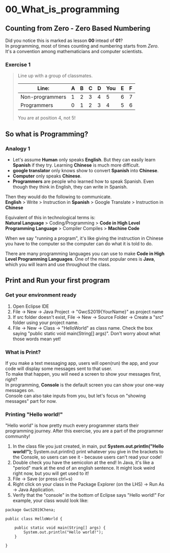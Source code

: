 # 00_What_is_programming
## Counting from Zero - Zero Based Numbering
Did you notice this is marked as lesson **00** intead of **01**?  
In programming, most of times counting and numbering starts from *Zero*.  
It's a convention among mathematicians and computer scientists.   

### Exercise 1
> Line up with a group of classmates.  
>  
>  Line: | A | B | C | D | You | E | F  
> -- | -- | -- | -- | -- | -- | -- | --
> Non-programmers | 1 | 2 | 3 | 4 | 5 | 6 | 7
> Programmers | 0 | 1 | 2 | 3 | 4 | 5 | 6  
>  
> You are at position 4, not 5!  

## So what is Programming? 
### Analogy 1
* Let's assume **Human** only speaks **English**. But they can easily learn **Spanish** if they try. Learning **Chinese** is much more difficult.  
* **google translator** only knows show to convert **Spanish** into **Chinese**.  
* **Computer** only speaks **Chinese**.  
* **Programmers** are people who learned how to speak Spanish. Even though they think in English, they can write in Spanish.  

Then they would do the following to communicate.  
**English** > Write > Instruction in **Spanish** > Google Translate > Instruction in **Chinese**
 
Equivalent of this in technological terms is:  
**Natural Language** > Coding/Programming > **Code in High Level Programming Language** > Compiler Compiles > **Machine Code**

When we say "running a program", it's like giving the instruction in Chinese you have to the computer so the computer can do what it is told to do.

There are many programming languages you can use to make **Code in High Level Programming Languages**. One of the most popular ones is **Java**, which you will learn and use throughout the class.  

## Print and Run your first program
### Get your environment ready
1. Open Eclipse IDE
2. File -> New -> Java Project -> "GwcS2019{YourName}" as project name
3. If src folder doesn't exist, File -> New -> Source Folder -> Create a "src" folder using your project name.
4. File -> New -> Class -> "HelloWorld" as class name. Check the box saying "public static void main(String[] args)". Don't worry about what those words mean yet!

### What is Print?
If you make a text messaging app, users will open(run) the app, and your code will display some messages sent to that user.  
To make that happen, you will need a screen to show your messages first, right?  
In programming, **Console** is the default screen you can show your one-way messages on.  
Console can also take inputs from you, but let's focus on "showing messages" part for now.  

### Printing "Hello world!"
"Hello world" is how pretty much every programmer starts their programming journey. After this exercise, you are a part of the programmer community!  
1. In the class file you just created, in main, put **System.out.println("Hello world!");**
System.out.println() print whatever you give in the brackets to the Console, so users can see it - because users can't read your code!  
2. Double check you have the semicolon at the end! In Java, it's like a "period" mark at the end of an english sentence. It might look weird right now, but you will get used to it!
3. File -> Save (or press ctrl+s)
4. Right click on your class in the Package Explorer (on the LHS) -> Run As -> Java Application.
5. Verify that the "console" in the bottom of Eclipse says "Hello world!"
For example, your class would look like:
```
package GwcS2019Chena;

public class HelloWorld {

	public static void main(String[] args) {
		System.out.println("Hello world!");
	}

}
```
